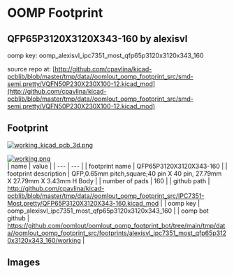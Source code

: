 # OOMP Footprint  
## QFP65P3120X3120X343-160  by alexisvl  
  
oomp key: oomp_alexisvl_ipc7351_most_qfp65p3120x3120x343_160  
  
source repo at: [http://github.com/cpavlina/kicad-pcblib/blob/master/tmp/data//oomlout_oomp_footprint_src/smd-semi.pretty/VQFN50P230X230X100-12.kicad_mod](http://github.com/cpavlina/kicad-pcblib/blob/master/tmp/data//oomlout_oomp_footprint_src/smd-semi.pretty/VQFN50P230X230X100-12.kicad_mod)  
## Footprint  
  
[![working_kicad_pcb_3d.png](working_kicad_pcb_3d_600.png)](working_kicad_pcb_3d.png)  
  
[![working.png](working_600.png)](working.png)  
| name | value | 
| --- | --- | 
| footprint name | QFP65P3120X3120X343-160 | 
| footprint description | QFP,0.65mm pitch,square;40 pin X 40 pin, 27.79mm X 27.79mm X 3.43mm H Body | 
| number of pads | 160 | 
| github path | http://github.com/cpavlina/kicad-pcblib/blob/master/tmp/data//oomlout_oomp_footprint_src/IPC7351-Most.pretty/QFP65P3120X3120X343-160.kicad_mod | 
| oomp key | oomp_alexisvl_ipc7351_most_qfp65p3120x3120x343_160 | 
| oomp bot github | https://github.com/oomlout/oomlout_oomp_footprint_bot/tree/main/tmp/data//oomlout_oomp_footprint_src/footprints/alexisvl_ipc7351_most_qfp65p3120x3120x343_160/working | 
## Images  
